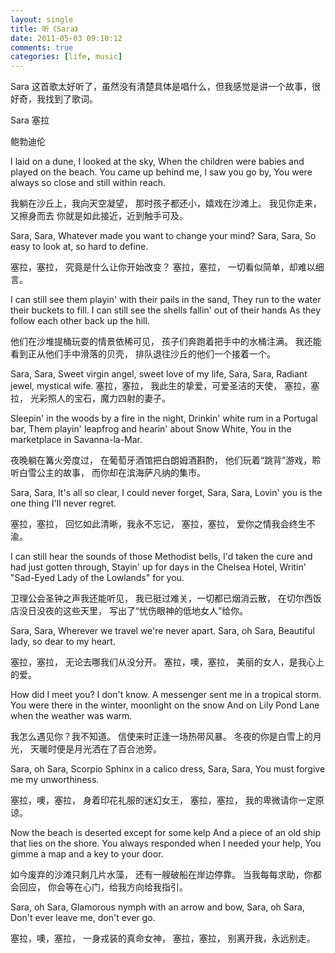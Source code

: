 ```yaml
---
layout: single
title: 听《Sara》
date: 2011-05-03 09:10:12
comments: true
categories: [life, music]
---
```


Sara 这首歌太好听了，虽然没有清楚具体是唱什么，但我感觉是讲一个故事，很好奇，我找到了歌词。

Sara
塞拉

鲍勃迪伦

I laid on a dune, I looked at the sky,
When the children were babies and played on the beach.
You came up behind me, I saw you go by,
You were always so close and still within reach. 

我躺在沙丘上，我向天空凝望，
那时孩子都还小，嬉戏在沙滩上。
我见你走来，又擦身而去
你就是如此接近，近到触手可及。

Sara, Sara,
Whatever made you want to change your mind?
Sara, Sara,
So easy to look at, so hard to define.  

塞拉，塞拉，
究竟是什么让你开始改变？
塞拉，塞拉，
一切看似简单，却难以细言。

I can still see them playin' with their pails in the sand,
They run to the water their buckets to fill.
I can still see the shells fallin' out of their hands
As they follow each other back up the hill. 

他们在沙堆提桶玩耍的情景依稀可见，
孩子们奔跑着把手中的水桶注满。
我还能看到正从他们手中滑落的贝壳，
排队退往沙丘的他们一个接着一个。

Sara, Sara,
Sweet virgin angel, sweet love of my life,
Sara, Sara,
Radiant jewel, mystical wife.
塞拉，塞拉，
我此生的挚爱，可爱圣洁的天使，
塞拉，塞拉，
光彩照人的宝石，魔力四射的妻子。

Sleepin' in the woods by a fire in the night,
Drinkin' white rum in a Portugal bar,
Them playin' leapfrog and hearin' about Snow White,
You in the marketplace in Savanna-la-Mar. 

夜晚躺在篝火旁度过，
在葡萄牙酒馆把白朗姆酒斟酌，
他们玩着“跳背”游戏，聆听白雪公主的故事，
而你却在滨海萨凡纳的集市。

Sara, Sara,
It's all so clear, I could never forget,
Sara, Sara,
Lovin' you is the one thing I'll never regret.  

塞拉，塞拉，
回忆如此清晰，我永不忘记，
塞拉，塞拉，
爱你之情我会终生不渝。

I can still hear the sounds of those Methodist bells,
I'd taken the cure and had just gotten through,
Stayin' up for days in the Chelsea Hotel,
Writin' "Sad-Eyed Lady of the Lowlands" for you.    

卫理公会圣钟之声我还能听见，
我已挺过难关，一切都已烟消云散，
在切尔西饭店没日没夜的这些天里，
写出了“忧伤眼神的低地女人”给你。

Sara, Sara,
Wherever we travel we're never apart.
Sara, oh Sara,
Beautiful lady, so dear to my heart. 

塞拉，塞拉，
无论去哪我们从没分开。
塞拉，噢，塞拉，
美丽的女人，是我心上的爱。

How did I meet you? I don't know.
A messenger sent me in a tropical storm.
You were there in the winter, moonlight on the snow
And on Lily Pond Lane when the weather was warm. 

我怎么遇见你？我不知道。
信使来时正逢一场热带风暴。
冬夜的你是白雪上的月光，
天暖时便是月光洒在了百合池旁。

Sara, oh Sara,
Scorpio Sphinx in a calico dress,
Sara, Sara,
You must forgive me my unworthiness. 

塞拉，噢，塞拉，
身着印花礼服的迷幻女王，
塞拉，塞拉，
我的卑微请你一定原谅。

Now the beach is deserted except for some kelp
And a piece of an old ship that lies on the shore.
You always responded when I needed your help,
You gimme a map and a key to your door.  

如今废弃的沙滩只剩几片水藻，
还有一艘破船在岸边停靠。
当我每每求助，你都会回应，
你会等在心门，给我方向给我指引。

Sara, oh Sara,
Glamorous nymph with an arrow and bow,
Sara, oh Sara,
Don't ever leave me, don't ever go. 

塞拉，噢，塞拉，
一身戎装的真命女神，
塞拉，塞拉，
别离开我，永远别走。